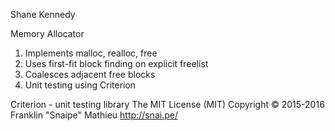 Shane Kennedy

Memory Allocator

1) Implements malloc, realloc, free
2) Uses first-fit block finding on explicit freelist
3) Coalesces adjacent free blocks
4) Unit testing using Criterion

Criterion - unit testing library
The MIT License (MIT)
Copyright © 2015-2016 Franklin "Snaipe" Mathieu <http://snai.pe/>
